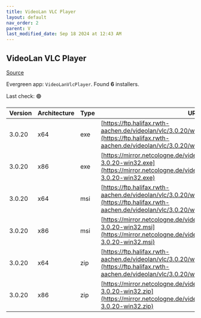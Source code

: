 ```yaml
---
title: VideoLan VLC Player 
layout: default
nav_order: 2
parent: V
last_modified_date: Sep 18 2024 at 12:43 AM
---
```


## VideoLan VLC Player 

[Source](https://www.videolan.org/vlc/)

Evergreen app: `VideoLanVlcPlayer`. Found **6** installers.

Last check: 🟢

| Version | Architecture | Type | URI                                                                                                                                                                    |
| ------- | ------------ | ---- | ---------------------------------------------------------------------------------------------------------------------------------------------------------------------- |
| 3.0.20  | x64          | exe  | [https://ftp.halifax.rwth-aachen.de/videolan/vlc/3.0.20/win64/vlc-3.0.20-win64.exe](https://ftp.halifax.rwth-aachen.de/videolan/vlc/3.0.20/win64/vlc-3.0.20-win64.exe) |
| 3.0.20  | x86          | exe  | [https://mirror.netcologne.de/videolan.org/vlc/3.0.20/win32/vlc-3.0.20-win32.exe](https://mirror.netcologne.de/videolan.org/vlc/3.0.20/win32/vlc-3.0.20-win32.exe)     |
| 3.0.20  | x64          | msi  | [https://ftp.halifax.rwth-aachen.de/videolan/vlc/3.0.20/win64/vlc-3.0.20-win64.msi](https://ftp.halifax.rwth-aachen.de/videolan/vlc/3.0.20/win64/vlc-3.0.20-win64.msi) |
| 3.0.20  | x86          | msi  | [https://mirror.netcologne.de/videolan.org/vlc/3.0.20/win32/vlc-3.0.20-win32.msi](https://mirror.netcologne.de/videolan.org/vlc/3.0.20/win32/vlc-3.0.20-win32.msi)     |
| 3.0.20  | x64          | zip  | [https://ftp.halifax.rwth-aachen.de/videolan/vlc/3.0.20/win64/vlc-3.0.20-win64.zip](https://ftp.halifax.rwth-aachen.de/videolan/vlc/3.0.20/win64/vlc-3.0.20-win64.zip) |
| 3.0.20  | x86          | zip  | [https://mirror.netcologne.de/videolan.org/vlc/3.0.20/win32/vlc-3.0.20-win32.zip](https://mirror.netcologne.de/videolan.org/vlc/3.0.20/win32/vlc-3.0.20-win32.zip)     |
